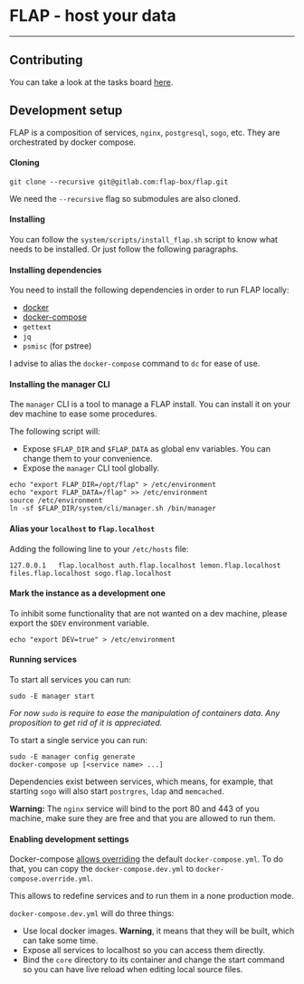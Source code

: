 # FLAP - host your data

---

## Contributing

You can take a look at the tasks board [here](https://gitlab.com/groups/flap-box/-/boards).

## Development setup

FLAP is a composition of services, `nginx`, `postgresql`, `sogo`, etc. They are orchestrated by docker compose.

#### Cloning

`git clone --recursive git@gitlab.com:flap-box/flap.git`

We need the `--recursive` flag so submodules are also cloned.

#### Installing

You can follow the `system/scripts/install_flap.sh` script to know what needs to be installed.
Or just follow the following paragraphs.

#### Installing dependencies

You need to install the following dependencies in order to run FLAP locally:

-   [docker](https://docs.docker.com/install)
-   [docker-compose](https://docs.docker.com/compose/install)
- `gettext`
- `jq`
- `psmisc` (for pstree)

I advise to alias the `docker-compose` command to `dc` for ease of use.

#### Installing the manager CLI

The `manager` CLI is a tool to manage a FLAP install. You can install it on your dev machine to ease some procedures.

The following script will:

-   Expose `$FLAP_DIR` and `$FLAP_DATA` as global env variables. You can change them to your convenience.
-   Expose the `manager` CLI tool globally.

```shell
echo "export FLAP_DIR=/opt/flap" > /etc/environment
echo "export FLAP_DATA=/flap" >> /etc/environment
source /etc/environment
ln -sf $FLAP_DIR/system/cli/manager.sh /bin/manager
```

#### Alias your `localhost` to `flap.localhost`

Adding the following line to your `/etc/hosts` file:

`127.0.0.1   flap.localhost auth.flap.localhost lemon.flap.localhost files.flap.localhost sogo.flap.localhost`


#### Mark the instance as a development one

To inhibit some functionality that are not wanted on a dev machine, please export the `$DEV` environment variable.

```shell
echo "export DEV=true" > /etc/environment
```

#### Running services

To start all services you can run:

```shell
sudo -E manager start
```

*For now `sudo` is require to ease the manipulation of containers data. Any proposition to get rid of it is appreciated.*

To start a single service you can run:

```
sudo -E manager config generate
docker-compose up [<service name> ...]
```

Dependencies exist between services, which means, for example, that starting `sogo` will also start `postrgres`, `ldap` and `memcached`.

**Warning:** The `nginx` service will bind to the port 80 and 443 of you machine, make sure they are free and that you are allowed to run them.

#### Enabling development settings

Docker-compose [allows overriding](https://docs.docker.com/compose/extends/) the default `docker-compose.yml`. To do that, you can copy the `docker-compose.dev.yml` to `docker-compose.override.yml`.

This allows to redefine services and to run them in a none production mode.

`docker-compose.dev.yml` will do three things:

-   Use local docker images. **Warning**, it means that they will be built, which can take some time.
-   Expose all services to localhost so you can access them directly.
-   Bind the `core` directory to its container and change the start command so you can have live reload when editing local source files.
